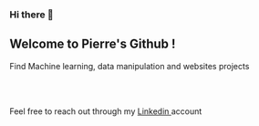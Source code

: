 ### Hi there 👋
<h2> Welcome to Pierre's Github ! </h2>
<p> Find Machine learning, data manipulation and websites projects </p>
<br> 
<br>
<p> Feel free to reach out through my <a href = "https://www.linkedin.com/in/pierre-mulliez/"> Linkedin </a>  account </p>
<!--
**Pierre-mulliez1/Pierre-mulliez1** is a ✨ _special_ ✨ repository because its `README.md` (this file) appears on your GitHub profile.

Here are some ideas to get you started:

- 🔭 I’m currently working on ...
- 🌱 I’m currently learning ...
- 👯 I’m looking to collaborate on ...
- 🤔 I’m looking for help with ...
- 💬 Ask me about ...
- 📫 How to reach me: ...
- 😄 Pronouns: ...
- ⚡ Fun fact: ...
-->
